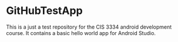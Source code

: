 # GitHubTestApp
This is a just a test repository for the CIS 3334 android development course. 
It contains a basic hello world app for Android Studio.
